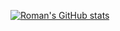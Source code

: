[![Roman's GitHub stats](https://github-readme-stats.vercel.app/api?username=romanobro56)](https://github.com/romanobro56/github-readme-stats)
